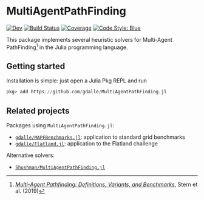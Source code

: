 # MultiAgentPathFinding

[![Dev](https://img.shields.io/badge/docs-dev-blue.svg)](https://gdalle.github.io/MultiAgentPathFinding.jl/dev)
[![Build Status](https://github.com/gdalle/MultiAgentPathFinding.jl/actions/workflows/CI.yml/badge.svg?branch=main)](https://github.com/gdalle/MultiAgentPathFinding.jl/actions/workflows/CI.yml?query=branch%3Amain)
[![Coverage](https://codecov.io/gh/gdalle/MultiAgentPathFinding.jl/branch/main/graph/badge.svg)](https://codecov.io/gh/gdalle/MultiAgentPathFinding.jl)
[![Code Style: Blue](https://img.shields.io/badge/code%20style-blue-4495d1.svg)](https://github.com/invenia/BlueStyle)

This package implements several heuristic solvers for Multi-Agent PathFinding[^1] in the Julia programming language.

[^1]: [*Multi-Agent Pathfinding: Definitions, Variants, and Benchmarks*](https://www.aaai.org/ocs/index.php/SOCS/SOCS19/paper/view/18341), Stern et al. (2019)

## Getting started

Installation is simple: just open a Julia Pkg REPL and run

```julia
pkg> add https://github.com/gdalle/MultiAgentPathFinding.jl
```

## Related projects

Packages using `MultiAgentPathFinding.jl`:

- [`gdalle/MAPFBenchmarks.jl`](https://github.com/gdalle/MAPFBenchmarks.jl): application to standard grid benchmarks
- [`gdalle/Flatland.jl`](https://github.com/gdalle/Flatland.jl): application to the Flatland challenge

Alternative solvers:

- [`Shushman/MultiAgentPathFinding.jl`](https://github.com/Shushman/MultiAgentPathFinding.jl)
